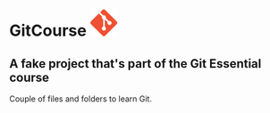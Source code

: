 # GitCourse <img src="/images/Git-Icon.png" width="48" alt="Git icon" title="Git logo"> 

## A fake project that's part of the Git Essential course                          

Couple of files and folders to learn Git.
